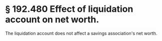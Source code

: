 # § 192.480   Effect of liquidation account on net worth.

The liquidation account does not affect a savings association's net worth.




